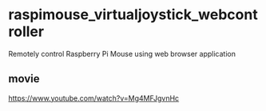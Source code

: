# raspimouse_virtualjoystick_webcontroller
Remotely control Raspberry Pi Mouse using web browser application

## movie 
https://www.youtube.com/watch?v=Mg4MFJgvnHc
